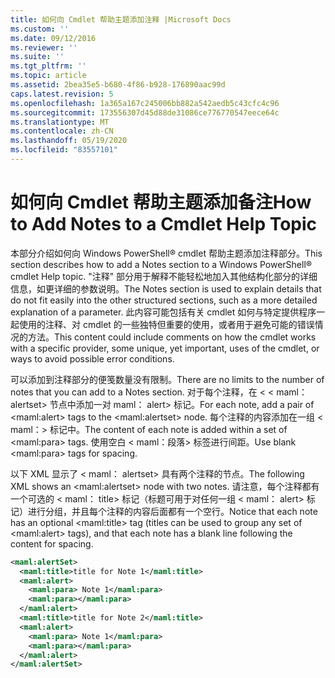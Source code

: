 ```yaml
---
title: 如何向 Cmdlet 帮助主题添加注释 |Microsoft Docs
ms.custom: ''
ms.date: 09/12/2016
ms.reviewer: ''
ms.suite: ''
ms.tgt_pltfrm: ''
ms.topic: article
ms.assetid: 2bea35e5-b680-4f86-b928-176890aac99d
caps.latest.revision: 5
ms.openlocfilehash: 1a365a167c245006bb882a542aedb5c43cfc4c96
ms.sourcegitcommit: 173556307d45d88de31086ce776770547eece64c
ms.translationtype: MT
ms.contentlocale: zh-CN
ms.lasthandoff: 05/19/2020
ms.locfileid: "83557101"
---
```

# <a name="how-to-add-notes-to-a-cmdlet-help-topic"></a><span data-ttu-id="fba97-102">如何向 Cmdlet 帮助主题添加备注</span><span class="sxs-lookup"><span data-stu-id="fba97-102">How to Add Notes to a Cmdlet Help Topic</span></span>

<span data-ttu-id="fba97-103">本部分介绍如何向 Windows PowerShell® cmdlet 帮助主题添加注释部分。</span><span class="sxs-lookup"><span data-stu-id="fba97-103">This section describes how to add a Notes section to a Windows PowerShell® cmdlet Help topic.</span></span> <span data-ttu-id="fba97-104">"注释" 部分用于解释不能轻松地加入其他结构化部分的详细信息，如更详细的参数说明。</span><span class="sxs-lookup"><span data-stu-id="fba97-104">The Notes section is used to explain details that do not fit easily into the other structured sections, such as a more detailed explanation of a parameter.</span></span> <span data-ttu-id="fba97-105">此内容可能包括有关 cmdlet 如何与特定提供程序一起使用的注释、对 cmdlet 的一些独特但重要的使用，或者用于避免可能的错误情况的方法。</span><span class="sxs-lookup"><span data-stu-id="fba97-105">This content could include comments on how the cmdlet works with a specific provider, some unique, yet important, uses of the cmdlet, or ways to avoid possible error conditions.</span></span>

<span data-ttu-id="fba97-106">可以添加到注释部分的便笺数量没有限制。</span><span class="sxs-lookup"><span data-stu-id="fba97-106">There are no limits to the number of notes that you can add to a Notes section.</span></span> <span data-ttu-id="fba97-107">对于每个注释，在 \< \< maml： alertset> 节点中添加一对 maml： alert> 标记。</span><span class="sxs-lookup"><span data-stu-id="fba97-107">For each note, add a pair of \<maml:alert> tags to the \<maml:alertset> node.</span></span> <span data-ttu-id="fba97-108">每个注释的内容添加在一组 \< maml：> 标记中。</span><span class="sxs-lookup"><span data-stu-id="fba97-108">The content of each note is added within a set of \<maml:para> tags.</span></span> <span data-ttu-id="fba97-109">使用空白 \< maml：段落> 标签进行间距。</span><span class="sxs-lookup"><span data-stu-id="fba97-109">Use blank \<maml:para> tags for spacing.</span></span>

<span data-ttu-id="fba97-110">以下 XML 显示了 \< maml： alertset> 具有两个注释的节点。</span><span class="sxs-lookup"><span data-stu-id="fba97-110">The following XML shows an \<maml:alertset> node with two notes.</span></span> <span data-ttu-id="fba97-111">请注意，每个注释都有一个可选的 \< maml： title> 标记（标题可用于对任何一组 \< maml： alert> 标记）进行分组，并且每个注释的内容后面都有一个空行。</span><span class="sxs-lookup"><span data-stu-id="fba97-111">Notice that each note has an optional \<maml:title> tag (titles can be used to group any set of \<maml:alert> tags), and that each note has a blank line following the content for spacing.</span></span>

```xml
<maml:alertSet>
  <maml:title>title for Note 1</maml:title>
  <maml:alert>
    <maml:para> Note 1</maml:para>
    <maml:para></maml:para>
  </maml:alert>
  <maml:title>title for Note 2</maml:title>
  <maml:alert>
    <maml:para> Note 1</maml:para>
    <maml:para></maml:para>
  </maml:alert>
</maml:alertSet>
```

